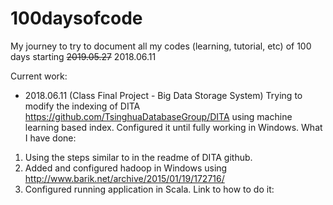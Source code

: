 # 100daysofcode
My journey to try to document all my codes (learning, tutorial, etc) of 100 days starting ~~2019.05.27~~ 2018.06.11

Current work:
* 2018.06.11 (Class Final Project - Big Data Storage System) Trying to modify the indexing of DITA https://github.com/TsinghuaDatabaseGroup/DITA using machine learning based index. Configured it until fully working in Windows. What I have done:

1. Using the steps similar to in the readme of DITA github.
2. Added and configured hadoop in Windows using http://www.barik.net/archive/2015/01/19/172716/
3. Configured running application in Scala. Link to how to do it: 
